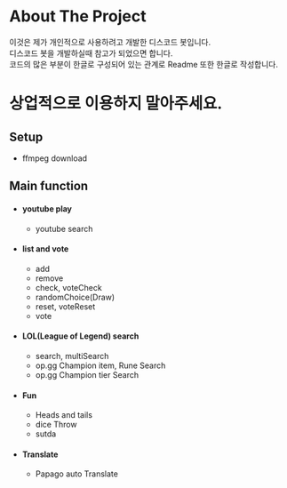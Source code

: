 # About The Project
이것은 제가 개인적으로 사용하려고 개발한 디스코드 봇입니다.  
디스코드 봇을 개발하실때 참고가 되었으면 합니다.  
코드의 많은 부분이 한글로 구성되어 있는 관계로 Readme 또한 한글로 작성합니다.
# 상업적으로 이용하지 말아주세요.
## Setup
- ffmpeg download
## Main function
- #### youtube play
  - youtube search
- #### list and vote
  - add
  - remove
  - check, voteCheck
  - randomChoice(Draw)
  - reset, voteReset
  - vote
- #### LOL(League of Legend) search
  - search, multiSearch
  - op.gg Champion item, Rune Search
  - op.gg Champion tier Search
- #### Fun
  - Heads and tails
  - dice Throw
  - sutda
- #### Translate
  - Papago auto Translate
